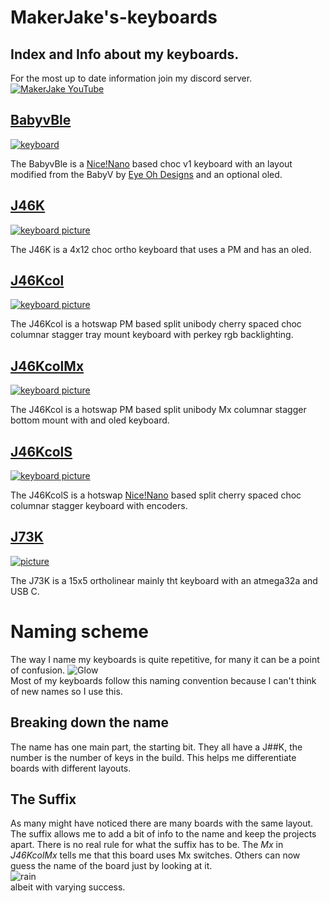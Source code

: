 # MakerJake's-keyboards
## Index and Info about my keyboards.
For the most up to date information join my discord server.
<br> [![MakerJake YouTube](https://img.shields.io/badge/Discord-5865F2?style=for-the-badge&logo=discord&logoColor=white)](https://discord.gg/ktUDJ3w) 



## [BabyvBle](https://github.com/MakerJake01/MakerJakes-keyboards/tree/main/BabyvBle)
[![keyboard](https://i.imgur.com/8DEd4Qf.jpg)](https://github.com/MakerJake01/MakerJakes-keyboards/tree/main/BabyvBle)

The BabyvBle is a [Nice!Nano](https://nicekeyboards.com/nice-nano/) based choc v1 keyboard with an layout modified from the BabyV by [Eye Oh Designs](https://www.instagram.com/eyeohdesigns/?hl=en) and an optional oled. 

## [J46K](https://github.com/MakerJake01/J46K)
[![keyboard picture](https://i.imgur.com/nBb76GL.jpg)](https://github.com/MakerJake01/J46K)

The J46K is a 4x12 choc ortho keyboard that uses a PM and has an oled. 

## [J46Kcol](https://github.com/MakerJake01/MakerJakes-keyboards/tree/main/J46Kcol)
[![keyboard picture](https://i.imgur.com/pvrKhou.jpg)](https://github.com/MakerJake01/MakerJakes-keyboards/tree/main/J46Kcol)

The J46Kcol is a hotswap PM based split unibody cherry spaced choc columnar stagger tray mount keyboard with perkey rgb backlighting.

## [J46KcolMx](https://github.com/MakerJake01/MakerJakes-keyboards/tree/main/J46KcolMx)
[![keyboard picture](https://i.imgur.com/ZqfN8o0.jpg)](https://github.com/MakerJake01/MakerJakes-keyboards/tree/main/J46KcolMx)

The J46Kcol is a hotswap PM based split unibody Mx columnar stagger bottom mount with and oled keyboard.

## [J46KcolS](https://github.com/MakerJake01/MakerJakes-keyboards/tree/main/J46KcolS)
[![keyboard picture](https://i.imgur.com/WfKBlX8.jpg)](https://github.com/MakerJake01/MakerJakes-keyboards/tree/main/J46KcolS)

The J46KcolS is a hotswap [Nice!Nano](https://nicekeyboards.com/nice-nano/) based split cherry spaced choc columnar stagger keyboard with encoders.

## [J73K](https://github.com/MakerJake01/J73K_keyboard)
[![picture](https://i.imgur.com/buBXmyS_d.webp?maxwidth=640&shape=thumb&fidelity=medium)](https://github.com/MakerJake01/J73K_keyboard)

The J73K is a 15x5 ortholinear mainly tht keyboard with an atmega32a and USB C.  


# Naming scheme 
The way I name my keyboards is quite repetitive, for many it can be a point of confusion. 
![Glow](https://i.imgur.com/2NWn8AT.png) 
<br>Most of my keyboards follow this naming convention because I can't think of new names so I use this.
## Breaking down the name 
The name has one main part, the starting bit. They all have a J##K, the number is the number of keys in the build. This helps me differentiate boards with different layouts. 
## The Suffix
As many might have noticed there are many boards with the same layout. The suffix allows me to add a bit of info to the name and keep the projects apart. There is no real rule for what the suffix has to be. The *Mx* in *J46KcolMx* tells me that this board uses Mx switches. Others can now guess the name of the board just by looking at it. 
<br> ![rain](https://i.imgur.com/5BmTmrQ.png)
<br>  albeit with varying success. 
